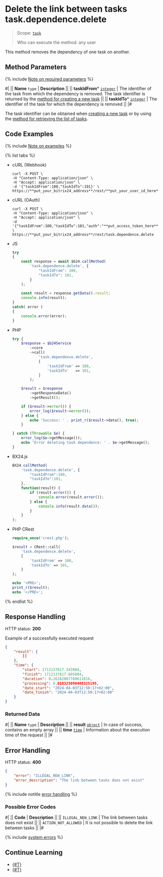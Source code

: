 # Delete the link between tasks task.dependence.delete

> Scope: [`task`](../scopes/permissions.md)
>
> Who can execute the method: any user

This method removes the dependency of one task on another.

## Method Parameters

{% include [Note on required parameters](../../_includes/required.md) %}

#|
|| **Name**
`type` | **Description** ||
|| **taskIdFrom***
[`integer`](../data-types.md) | The identifier of the task from which the dependency is removed. The task identifier is returned by the [method for creating a new task](./tasks-task-add.md) ||
|| **taskIdTo***
[`integer`](../data-types.md) | The identifier of the task for which the dependency is removed ||
|#

The task identifier can be obtained when [creating a new task](./tasks-task-add.md) or by using the [method for retrieving the list of tasks](./tasks-task-list.md).

## Code Examples

{% include [Note on examples](../../_includes/examples.md) %}

{% list tabs %}

- cURL (Webhook)

    ```http
    curl -X POST \
    -H "Content-Type: application/json" \
    -H "Accept: application/json" \
    -d '{"taskIdFrom":100,"taskIdTo":101}' \
    https://**put_your_bitrix24_address**/rest/**put_your_user_id_here**/**put_your_webhook_here**/task.dependence.delete
    ```

- cURL (OAuth)

    ```http
    curl -X POST \
    -H "Content-Type: application/json" \
    -H "Accept: application/json" \
    -d '{"taskIdFrom":100,"taskIdTo":101,"auth":"**put_access_token_here**"}' \
    https://**put_your_bitrix24_address**/rest/task.dependence.delete
    ```

- JS

    ```js
    try
    {
    	const response = await $b24.callMethod(
    		'task.dependence.delete', {
    			"taskIdFrom": 100,
    			"taskIdTo": 101,
    		}
    	);
    	
    	const result = response.getData().result;
    	console.info(result);
    }
    catch( error )
    {
    	console.error(error);
    }
    ```

- PHP

    ```php
    try {
        $response = $b24Service
            ->core
            ->call(
                'task.dependence.delete',
                [
                    'taskIdFrom' => 100,
                    'taskIdTo'   => 101,
                ]
            );
    
        $result = $response
            ->getResponseData()
            ->getResult();
    
        if ($result->error()) {
            error_log($result->error());
        } else {
            echo 'Success: ' . print_r($result->data(), true);
        }
    
    } catch (Throwable $e) {
        error_log($e->getMessage());
        echo 'Error deleting task dependence: ' . $e->getMessage();
    }
    ```

- BX24.js

    ```js
    BX24.callMethod(
        'task.dependence.delete', {
            "taskIdFrom":100,
            "taskIdTo":101,
        },
        function(result) {
            if (result.error()) {
                console.error(result.error());
            } else {
                console.info(result.data());
            }
        }
    );
    ```

- PHP CRest

    ```php
    require_once('crest.php');

    $result = CRest::call(
        'task.dependence.delete',
        [
            'taskIdFrom' => 100,
            'taskIdTo' => 101,
        ]
    );

    echo '<PRE>';
    print_r($result);
    echo '</PRE>';
    ```

{% endlist %}

## Response Handling

HTTP status: **200**

Example of a successfully executed request

```json
{
    "result": {
        []
    },
    "time": {
        "start": 1712137817.343984,
        "finish": 1712137817.605804,
        "duration": 0.26182007789611816,
        "processing": 0.018325090408325195,
        "date_start": "2024-04-03T12:50:17+02:00",
        "date_finish": "2024-04-03T12:50:17+02:00"
    }
}
```

### Returned Data

#|
|| **Name**
`type` | **Description** ||
|| **result**
[`object`](../data-types.md) | In case of success, contains an empty array ||
|| **time**
[`time`](../data-types.md) | Information about the execution time of the request ||
|#

## Error Handling

HTTP status: **400**

```json
{
    "error": "ILLEGAL_NEW_LINK",
    "error_description": "The link between tasks does not exist"
}
```

{% include notitle [error handling](../../_includes/error-info.md) %}

### Possible Error Codes

#|
|| **Code** | **Description** ||
|| `ILLEGAL_NEW_LINK` | The link between tasks does not exist ||
|| `ACTION_NOT_ALLOWED` | It is not possible to delete the link between tasks ||
|#

{% include [system errors](../../_includes/system-errors.md) %}

## Continue Learning

- [{#T}](./index.md)
- [{#T}](./task-dependence-add.md)